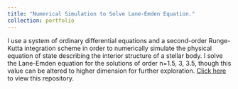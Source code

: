 ```yaml
---
title: "Numerical Simulation to Solve Lane-Emden Equation."
collection: portfolio
---
```


I use a system of ordinary differential equations and a second-order Runge-Kutta integration scheme in order to numerically simulate the physical equation of state describing the interior structure of a stellar body. I solve the Lane-Emden equation for the solutions of order n=1.5, 3, 3.5, though this value can be altered to higher dimension for further exploration. [Click here](https://github.com/sofiapasquini/RK-Solve-Lane-Emden) to view this repository.

